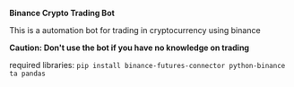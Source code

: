 **Binance Crypto Trading Bot**

This is a automation bot for trading in cryptocurrency using binance

**Caution: Don't use the bot if you have no knowledge on trading**

required libraries:
```pip install binance-futures-connector python-binance ta pandas```
